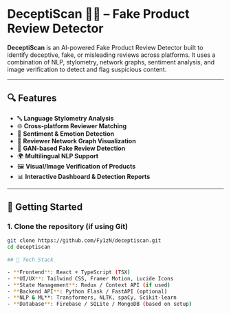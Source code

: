 # DeceptiScan 🕵️‍♂️ – Fake Product Review Detector

**DeceptiScan** is an AI-powered Fake Product Review Detector built to identify deceptive, fake, or misleading reviews across platforms. It uses a combination of NLP, stylometry, network graphs, sentiment analysis, and image verification to detect and flag suspicious content.

---

## 🔍 Features

- 🔤 **Language Stylometry Analysis**
- 🌐 **Cross-platform Reviewer Matching**
- 💬 **Sentiment & Emotion Detection**
- 🔗 **Reviewer Network Graph Visualization**
- 🧠 **GAN-based Fake Review Detection**
- 🌍 **Multilingual NLP Support**
- 🖼️ **Visual/Image Verification of Products**
- 📊 **Interactive Dashboard & Detection Reports**

---

## 🚀 Getting Started

### 1. Clone the repository (if using Git)
```bash
git clone https://github.com/Fy1zN/deceptiscan.git
cd deceptiscan
  
## 🧪 Tech Stack

- **Frontend**: React + TypeScript (TSX)
- **UI/UX**: Tailwind CSS, Framer Motion, Lucide Icons
- **State Management**: Redux / Context API (if used)
- **Backend API**: Python Flask / FastAPI (optional)
- **NLP & ML**: Transformers, NLTK, spaCy, Scikit-learn
- **Database**: Firebase / SQLite / MongoDB (based on setup)

